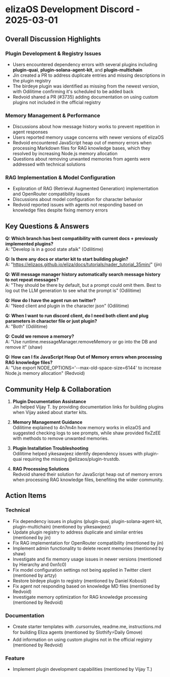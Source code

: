# elizaOS Development Discord - 2025-03-01

## Overall Discussion Highlights

### Plugin Development & Registry Issues
- Users encountered dependency errors with several plugins including **plugin-quai**, **plugin-solana-agent-kit**, and **plugin-multichain**
- Jin created a PR to address duplicate entries and missing descriptions in the plugin registry
- The birdeye plugin was identified as missing from the newest version, with Odilitime confirming it's scheduled to be added back
- Redvoid shared a PR (#3735) adding documentation on using custom plugins not included in the official registry

### Memory Management & Performance
- Discussions about how message history works to prevent repetition in agent responses
- Users reported memory usage concerns with newer versions of elizaOS
- Redvoid encountered JavaScript heap out of memory errors when processing Markdown files for RAG knowledge bases, which they resolved by increasing Node.js memory allocation
- Questions about removing unwanted memories from agents were addressed with technical solutions

### RAG Implementation & Model Configuration
- Exploration of RAG (Retrieval Augmented Generation) implementation and OpenRouter compatibility issues
- Discussions about model configuration for character behavior
- Redvoid reported issues with agents not responding based on knowledge files despite fixing memory errors

## Key Questions & Answers

**Q: Which branch has best compatibility with current docs + previously implemented plugins?**  
A: "Develop is in a good state afaik" (Odilitime)

**Q: Is there any docs or starter kit to start building plugin?**  
A: "https://elizaos.github.io/eliza/docs/tutorials/nader_tutorial_35min/" (jin)

**Q: Will message manager history automatically search message history to not repeat messages?**  
A: "They should be there by default, but a prompt could omit them. Best to log out the LLM generation to see what the prompt is" (Odilitime)

**Q: How do I have the agent run on twitter?**  
A: "Need client and plugin in the character json" (Odilitime)

**Q: When I want to run discord client, do I need both client and plug parameters in character file or just plugin?**  
A: "Both" (Odilitime)

**Q: Could we remove a memory?**  
A: "Use runtime.messageManager.removeMemory or go into the DB and remove it" (shaw)

**Q: How can I fix JavaScript Heap Out of Memory errors when processing RAG knowledge files?**  
A: "Use export NODE_OPTIONS='--max-old-space-size=6144' to increase Node.js memory allocation" (Redvoid)

## Community Help & Collaboration

1. **Plugin Documentation Assistance**  
   Jin helped Vijay T. by providing documentation links for building plugins when Vijay asked about starter kits.

2. **Memory Management Guidance**  
   Odilitime explained to 4n7m4n how memory works in elizaOS and suggested checking logs to see prompts, while shaw provided fixZzEE with methods to remove unwanted memories.

3. **Plugin Installation Troubleshooting**  
   Odilitime helped yikesawjeez identify dependency issues with plugin-quai requiring the missing @elizaos/plugin-trustdb.

4. **RAG Processing Solutions**  
   Redvoid shared their solution for JavaScript heap out of memory errors when processing RAG knowledge files, benefiting the wider community.

## Action Items

### Technical
- Fix dependency issues in plugins (plugin-quai, plugin-solana-agent-kit, plugin-multichain) (mentioned by yikesawjeez)
- Update plugin registry to address duplicate and similar entries (mentioned by jin)
- Fix RAG implementation for OpenRouter compatibility (mentioned by jin)
- Implement admin functionality to delete recent memories (mentioned by shaw)
- Investigate and fix memory usage issues in newer versions (mentioned by Hierarchy and 0xn1c0)
- Fix model configuration settings not being applied in Twitter client (mentioned by artzy)
- Restore birdeye plugin to registry (mentioned by Daniel Kobosil)
- Fix agent not responding based on knowledge MD files (mentioned by Redvoid)
- Investigate memory optimization for RAG knowledge processing (mentioned by Redvoid)

### Documentation
- Create starter templates with .cursorrules, readme.me, instructions.md for building Eliza agents (mentioned by Slothify⚡Daily Gmove)
- Add information on using custom plugins not in the official registry (mentioned by Redvoid)

### Feature
- Implement plugin development capabilities (mentioned by Vijay T.)